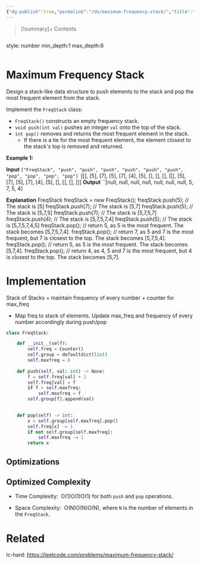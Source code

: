 ```yaml
---
{"dg-publish":true,"permalink":"/ds/maximum-frequency-stack/","title":"Maximum Frequency Stack","tags":["ds","stack"]}
---
```



>[!summary]+ Contents
>```toc
style: number
min_depth:1
max_depth:6 
>```


# Maximum Frequency Stack
Design a stack-like data structure to push elements to the stack and pop the most frequent element from the stack.

Implement the `FreqStack` class:

-   `FreqStack()` constructs an empty frequency stack.
-   `void push(int val)` pushes an integer `val` onto the top of the stack.
-   `int pop()` removes and returns the most frequent element in the stack.
    -   If there is a tie for the most frequent element, the element closest to the stack's top is removed and returned.

**Example 1:**

**Input**
``["FreqStack", "push", "push", "push", "push", "push", "push", "pop", "pop", "pop", "pop"]
``[[], [5], [7], [5], [7], [4], [5], [], [], [], [\|], [5], [7], [5], [7], [4], [5], [], [], [], []]
**Output**
``[null, null, null, null, null, null, null, 5, 7, 5, 4]

**Explanation**
FreqStack freqStack = new FreqStack();
freqStack.push(5); // The stack is [5]
freqStack.push(7); // The stack is [5,7]
freqStack.push(5); // The stack is [5,7,5]
freqStack.push(7); // The stack is [5,7,5,7]
freqStack.push(4); // The stack is [5,7,5,7,4]
freqStack.push(5); // The stack is [5,7,5,7,4,5]
freqStack.pop();   // return 5, as 5 is the most frequent. The stack becomes [5,7,5,7,4].
freqStack.pop();   // return 7, as 5 and 7 is the most frequent, but 7 is closest to the top. The stack becomes [5,7,5,4].
freqStack.pop();   // return 5, as 5 is the most frequent. The stack becomes [5,7,4].
freqStack.pop();   // return 4, as 4, 5 and 7 is the most frequent, but 4 is closest to the top. The stack becomes [5,7].
# Implementation

Stack of Stacks + maintain frequency of every number + counter for max_freq
- Map freq to stack of elements. Update max_freq and frequency of every number accordingly during push/pop


```python
class FreqStack:

    def __init__(self):
        self.freq = Counter()
        self.group = defaultdict(list)
        self.maxfreq = 0
        
    def push(self, val: int) -> None:
        f = self.freq[val] + 1
        self.freq[val] = f
        if f > self.maxfreq:
            self.maxfreq = f
        self.group[f].append(val)
        

    def pop(self) -> int:
        x = self.group[self.maxfreq].pop()
        self.freq[x] -= 1
        if not self.group[self.maxfreq]:
            self.maxfreq -= 1
        return x
```

## Optimizations

## Optimized Complexity

-   Time Complexity:  O(1)O(1)O(1) for both `push` and `pop` operations.
    
-   Space Complexity:  O(N)O(N)O(N), where `N` is the number of elements in the `FreqStack`.


# Related
lc-hard: https://leetcode.com/problems/maximum-frequency-stack/
